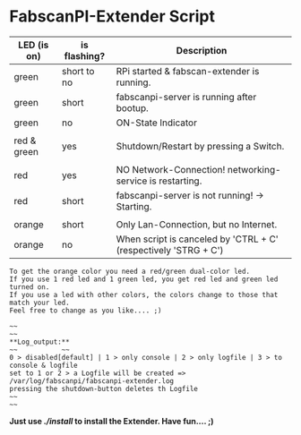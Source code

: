 
#    FabscanPI-Extender Script

   | LED (is on) | is flashing? | Description |
   |---|---|---|
   | green         |   short to no | RPi started & fabscan-extender is running.                      |
   | green         |   short       | fabscanpi-server is running after bootup.                       |
   | green         |   no          | ON-State Indicator                                              |
   |               |               |                                                                 |
   | red & green   |   yes         | Shutdown/Restart by pressing a Switch.                          |
   |               |               |                                                                 |
   | red           |   yes         | NO Network-Connection! networking-service is restarting.        |
   | red           |   short       | fabscanpi-server is not running! -> Starting.                   |
   |               |               |                                                                 |
   | orange        |   short       | Only Lan-Connection, but no Internet.                           |
   | orange        |   no          | When script is canceled by 'CTRL + C' (respectively 'STRG + C') |


    To get the orange color you need a red/green dual-color led.
    If you use 1 red led and 1 green led, you get red led and green led turned on.
    If you use a led with other colors, the colors change to those that match your led.
    Feel free to change as you like.... ;)

    ~~                                                                                     ~~
    **Log_output:**
    ~~           ~~
    0 > disabled[default] | 1 > only console | 2 > only logfile | 3 > to console & logfile
    set to 1 or 2 > a Logfile will be created => /var/log/fabscanpi/fabscanpi-extender.log
    pressing the shutdown-button deletes th Logfile
    ~~                                                                                     ~~

 **Just use _./install_ to install the Extender. Have fun.... ;)**


